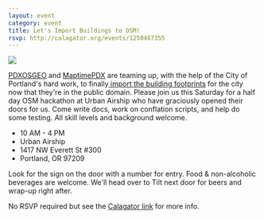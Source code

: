 ```yaml
---
layout: event
category: event
title: Let's Import Buildings to OSM!
rsvp: http://calagator.org/events/1250467355
---
```


![](https://cldup.com/PbGWb6dnCp.png)

[PDXOSGEO](https://github.com/pdxosgeo/) and [MaptimePDX](https://twitter.com/maptimepdx/) are teaming up, with the help of the City of Portland's hard work, to finally[ import the building footprints](https://github.com/pdxosgeo/pdxbldgimport/) for the city now that they're in the public domain. Please join us this Saturday for a half day OSM hackathon at Urban Airship who have graciously opened their doors for us. Come write docs, work on conflation scripts, and help do some testing. All skill levels and background welcome.

- 10 AM - 4 PM 
- Urban Airship 
- 1417 NW Everett St #300 
- Portland, OR 97209

Look for the sign on the door with a number for entry. Food & non-alcoholic beverages are welcome. We'll head over to Tilt next door for beers and wrap-up right after.

No RSVP required but see the [Calagator link](http://calagator.org/events/1250467355) for more info.